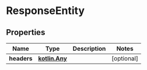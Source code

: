 
# ResponseEntity

## Properties
Name | Type | Description | Notes
------------ | ------------- | ------------- | -------------
**headers** | [**kotlin.Any**](.md) |  |  [optional]



